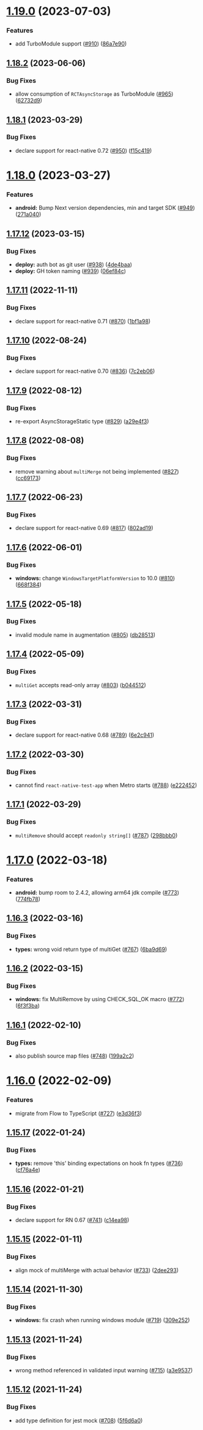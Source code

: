 # [1.19.0](https://github.com/react-native-async-storage/async-storage/compare/v1.18.2...v1.19.0) (2023-07-03)


### Features

* add TurboModule support ([#910](https://github.com/react-native-async-storage/async-storage/issues/910)) ([86a7e90](https://github.com/react-native-async-storage/async-storage/commit/86a7e9021c99d5f96c5a67ae7b4692f48874c240))

## [1.18.2](https://github.com/react-native-async-storage/async-storage/compare/v1.18.1...v1.18.2) (2023-06-06)


### Bug Fixes

* allow consumption of `RCTAsyncStorage` as TurboModule ([#965](https://github.com/react-native-async-storage/async-storage/issues/965)) ([62732d9](https://github.com/react-native-async-storage/async-storage/commit/62732d900f6dd2cc5b4c14230f33ed32114d6a09))

## [1.18.1](https://github.com/react-native-async-storage/async-storage/compare/v1.18.0...v1.18.1) (2023-03-29)


### Bug Fixes

* declare support for react-native 0.72 ([#950](https://github.com/react-native-async-storage/async-storage/issues/950)) ([f15c419](https://github.com/react-native-async-storage/async-storage/commit/f15c419c7082ac191a1c7fedb79261c03a1c0584))

# [1.18.0](https://github.com/react-native-async-storage/async-storage/compare/v1.17.12...v1.18.0) (2023-03-27)


### Features

* **android:** Bump Next version dependencies, min and target SDK ([#949](https://github.com/react-native-async-storage/async-storage/issues/949)) ([271a040](https://github.com/react-native-async-storage/async-storage/commit/271a0400db12b50945882e062260826a393f1a3d))

## [1.17.12](https://github.com/react-native-async-storage/async-storage/compare/v1.17.11...v1.17.12) (2023-03-15)


### Bug Fixes

* **deploy:** auth bot as git user ([#938](https://github.com/react-native-async-storage/async-storage/issues/938)) ([4de4baa](https://github.com/react-native-async-storage/async-storage/commit/4de4baa858ca707ff9d7584a1c1c0d45396a60ec))
* **deploy:** GH token naming ([#939](https://github.com/react-native-async-storage/async-storage/issues/939)) ([06ef84c](https://github.com/react-native-async-storage/async-storage/commit/06ef84c3d03560af9654527c11dbc28392ca7562))

## [1.17.11](https://github.com/react-native-async-storage/async-storage/compare/v1.17.10...v1.17.11) (2022-11-11)


### Bug Fixes

* declare support for react-native 0.71 ([#870](https://github.com/react-native-async-storage/async-storage/issues/870)) ([1bf1a98](https://github.com/react-native-async-storage/async-storage/commit/1bf1a98ce7085787e8a7106fafa5a2b35f408561))

## [1.17.10](https://github.com/react-native-async-storage/async-storage/compare/v1.17.9...v1.17.10) (2022-08-24)


### Bug Fixes

* declare support for react-native 0.70 ([#836](https://github.com/react-native-async-storage/async-storage/issues/836)) ([7c2eb06](https://github.com/react-native-async-storage/async-storage/commit/7c2eb060388b31a210f6b148e71cee9825715f1e))

## [1.17.9](https://github.com/react-native-async-storage/async-storage/compare/v1.17.8...v1.17.9) (2022-08-12)


### Bug Fixes

* re-export AsyncStorageStatic type ([#829](https://github.com/react-native-async-storage/async-storage/issues/829)) ([a29e4f3](https://github.com/react-native-async-storage/async-storage/commit/a29e4f368212e464fb11e9fa84fa47a183ef6b07))

## [1.17.8](https://github.com/react-native-async-storage/async-storage/compare/v1.17.7...v1.17.8) (2022-08-08)


### Bug Fixes

* remove warning about `multiMerge` not being implemented ([#827](https://github.com/react-native-async-storage/async-storage/issues/827)) ([cc69173](https://github.com/react-native-async-storage/async-storage/commit/cc69173824be66d9c1251bdad2d9b48f33aa5594))

## [1.17.7](https://github.com/react-native-async-storage/async-storage/compare/v1.17.6...v1.17.7) (2022-06-23)


### Bug Fixes

* declare support for react-native 0.69 ([#817](https://github.com/react-native-async-storage/async-storage/issues/817)) ([802ad19](https://github.com/react-native-async-storage/async-storage/commit/802ad1986125fdbd079acbf6cf5347b82142da36))

## [1.17.6](https://github.com/react-native-async-storage/async-storage/compare/v1.17.5...v1.17.6) (2022-06-01)


### Bug Fixes

* **windows:** change `WindowsTargetPlatformVersion` to 10.0 ([#810](https://github.com/react-native-async-storage/async-storage/issues/810)) ([668f384](https://github.com/react-native-async-storage/async-storage/commit/668f384963a7c1ea0be9df693af5806b552d998b))

## [1.17.5](https://github.com/react-native-async-storage/async-storage/compare/v1.17.4...v1.17.5) (2022-05-18)


### Bug Fixes

* invalid module name in augmentation ([#805](https://github.com/react-native-async-storage/async-storage/issues/805)) ([db28513](https://github.com/react-native-async-storage/async-storage/commit/db285138137b7d213598961b672be6ed8fade754))

## [1.17.4](https://github.com/react-native-async-storage/async-storage/compare/v1.17.3...v1.17.4) (2022-05-09)


### Bug Fixes

* `multiGet` accepts read-only array ([#803](https://github.com/react-native-async-storage/async-storage/issues/803)) ([b044512](https://github.com/react-native-async-storage/async-storage/commit/b0445123bb8b315375ed4af3e97435cf8f870b39))

## [1.17.3](https://github.com/react-native-async-storage/async-storage/compare/v1.17.2...v1.17.3) (2022-03-31)


### Bug Fixes

* declare support for react-native 0.68 ([#789](https://github.com/react-native-async-storage/async-storage/issues/789)) ([6e2c941](https://github.com/react-native-async-storage/async-storage/commit/6e2c941d51edb1c8d4d15b22787646b8b45e94ae))

## [1.17.2](https://github.com/react-native-async-storage/async-storage/compare/v1.17.1...v1.17.2) (2022-03-30)


### Bug Fixes

* cannot find `react-native-test-app` when Metro starts ([#788](https://github.com/react-native-async-storage/async-storage/issues/788)) ([e222452](https://github.com/react-native-async-storage/async-storage/commit/e2224526c6a934c13ba5d04b7a5779ad0e083d37))

## [1.17.1](https://github.com/react-native-async-storage/async-storage/compare/v1.17.0...v1.17.1) (2022-03-29)


### Bug Fixes

* `multiRemove` should accept `readonly string[]` ([#787](https://github.com/react-native-async-storage/async-storage/issues/787)) ([298bbb0](https://github.com/react-native-async-storage/async-storage/commit/298bbb00420bf789b69fa574a2884463ec950f5c))

# [1.17.0](https://github.com/react-native-async-storage/async-storage/compare/v1.16.3...v1.17.0) (2022-03-18)


### Features

* **android:** bump room to 2.4.2, allowing arm64 jdk compile ([#773](https://github.com/react-native-async-storage/async-storage/issues/773)) ([774fb78](https://github.com/react-native-async-storage/async-storage/commit/774fb7828219823195ee704099bbbd902ffc5d07))

## [1.16.3](https://github.com/react-native-async-storage/async-storage/compare/v1.16.2...v1.16.3) (2022-03-16)


### Bug Fixes

* **types:** wrong void return type of multiGet ([#767](https://github.com/react-native-async-storage/async-storage/issues/767)) ([6ba9d69](https://github.com/react-native-async-storage/async-storage/commit/6ba9d690560fa33d21a75358f7dae379a7f705f8))

## [1.16.2](https://github.com/react-native-async-storage/async-storage/compare/v1.16.1...v1.16.2) (2022-03-15)


### Bug Fixes

* **windows:** fix MultiRemove by using CHECK_SQL_OK macro ([#772](https://github.com/react-native-async-storage/async-storage/issues/772)) ([6f3f3ba](https://github.com/react-native-async-storage/async-storage/commit/6f3f3ba2d3192c8809d7a1f4c0e629f46818c63b))

## [1.16.1](https://github.com/react-native-async-storage/async-storage/compare/v1.16.0...v1.16.1) (2022-02-10)


### Bug Fixes

* also publish source map files ([#748](https://github.com/react-native-async-storage/async-storage/issues/748)) ([199a2c2](https://github.com/react-native-async-storage/async-storage/commit/199a2c2e6607b2b9af571aa2f3f9cc3057cf2af4))

# [1.16.0](https://github.com/react-native-async-storage/async-storage/compare/v1.15.17...v1.16.0) (2022-02-09)


### Features

* migrate from Flow to TypeScript ([#727](https://github.com/react-native-async-storage/async-storage/issues/727)) ([e3d36f3](https://github.com/react-native-async-storage/async-storage/commit/e3d36f313852c50884fefb12fcd341d37a16973f))

## [1.15.17](https://github.com/react-native-async-storage/async-storage/compare/v1.15.16...v1.15.17) (2022-01-24)


### Bug Fixes

* **types:** remove 'this' binding expectations on hook fn types ([#736](https://github.com/react-native-async-storage/async-storage/issues/736)) ([cf76a4e](https://github.com/react-native-async-storage/async-storage/commit/cf76a4e820d5123a947face49a2c6757a6b2f681))

## [1.15.16](https://github.com/react-native-async-storage/async-storage/compare/v1.15.15...v1.15.16) (2022-01-21)


### Bug Fixes

* declare support for RN 0.67 ([#741](https://github.com/react-native-async-storage/async-storage/issues/741)) ([c14ea98](https://github.com/react-native-async-storage/async-storage/commit/c14ea987fd8b264ca4b09adc2f6fd765dd198eb3))

## [1.15.15](https://github.com/react-native-async-storage/async-storage/compare/v1.15.14...v1.15.15) (2022-01-11)


### Bug Fixes

* align mock of multiMerge with actual behavior ([#733](https://github.com/react-native-async-storage/async-storage/issues/733)) ([2dee293](https://github.com/react-native-async-storage/async-storage/commit/2dee2935ede75d01f632e0f9b56a7105b7fd492f))

## [1.15.14](https://github.com/react-native-async-storage/async-storage/compare/v1.15.13...v1.15.14) (2021-11-30)


### Bug Fixes

* **windows:** fix crash when running windows module ([#719](https://github.com/react-native-async-storage/async-storage/issues/719)) ([309e252](https://github.com/react-native-async-storage/async-storage/commit/309e2529556a30b2eed992b4970863219a539d50))

## [1.15.13](https://github.com/react-native-async-storage/async-storage/compare/v1.15.12...v1.15.13) (2021-11-24)


### Bug Fixes

* wrong method referenced in validated input warning ([#715](https://github.com/react-native-async-storage/async-storage/issues/715)) ([a3e9537](https://github.com/react-native-async-storage/async-storage/commit/a3e9537e775147420bc3fcdc26b21efcfb6fada1))

## [1.15.12](https://github.com/react-native-async-storage/async-storage/compare/v1.15.11...v1.15.12) (2021-11-24)


### Bug Fixes

* add type definition for jest mock ([#708](https://github.com/react-native-async-storage/async-storage/issues/708)) ([5f6d6a0](https://github.com/react-native-async-storage/async-storage/commit/5f6d6a045fcaa1a5b56a34ebad6d948e5530f965))
